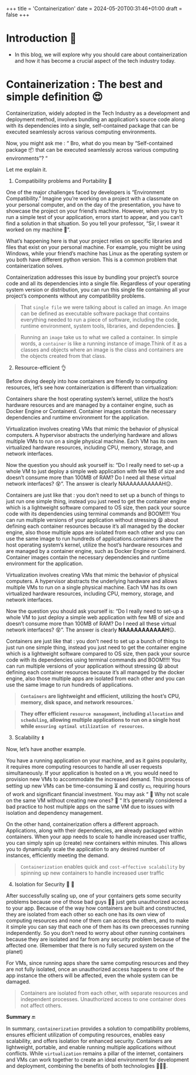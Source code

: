 +++
title = 'Containerization'
date = 2024-05-20T00:31:46+01:00
draft = false
+++

# Introduction 📢

* In this blog, we will explore why you should care about containerization and how it has become a crucial aspect of the tech industry today.

# Containerization : The best and simple definition 😍

Containerization, widely adopted in the Tech Industry as a development and deployment method, involves bundling an application’s source code along with its dependencies into a single, self-contained package that can be executed seamlessly across various computing environments.

Now, you might ask me : “ Bro, what do you mean by “Self-contained package 📦 that can be executed seamlessly across various computing environments”? “

Let me explain it.

1. Compatibility problems and Portability 💼

One of the major challenges faced by developers is “Environment Compatibility.” Imagine you’re working on a project with a classmate on your personal computer, and on the day of the presentation, you have to showcase the project on your friend’s machine. However, when you try to run a simple test of your application, errors start to appear, and you can’t find a solution in that situation. So you tell your professor, “Sir, I swear it worked on my machine 🥺”.

What’s happening here is that your project relies on specific libraries and files that exist on your personal machine. For example, you might be using Windows, while your friend’s machine has Linux as the operating system or you both have different python version. This is a common problem that containerization solves.

Containerization addresses this issue by bundling your project’s source code and all its dependencies into a single file. Regardless of your operating system version or distribution, you can run this single file containing all your project’s components without any compatibility problems.

> That `single file` we were talking about is called an image. An image can be defined as executable software package that contains everything needed to run a piece of software, including the code, runtime environment, system tools, libraries, and dependencies. 🤝 

> Running an `image` take us to what we called a container. In simple words, a `container` is like a running instance of image.Think of it as a classes and objects where an image is the class and containers are the objects created from that class.


2. Resource-efficient 👌

Before diving deeply into how containers are friendly to computing resources, let’s see how containerization is different than virtualization:

Containers share the host operating system’s kernel, utilize the host’s hardware resources and are managed by a container engine, such as Docker Engine or Containerd. Container images contain the necessary dependencies and runtime environment for the application.

Virtualization involves creating VMs that mimic the behavior of physical computers. A hypervisor abstracts the underlying hardware and allows multiple VMs to run on a single physical machine. Each VM has its own virtualized hardware resources, including CPU, memory, storage, and network interfaces.

Now the question you should ask yourself is: “Do I really need to set-up a whole VM to just deploy a simple web application with few MB of size and doesn’t consume more than 100MB of RAM? Do I need all these virtual network interfaces? 😵”. The answer is clearly NAAAAAAAAAAAH😐.

Containers are just like that : you don’t need to set up a bunch of things to just run one simple thing, instead you just need to get the container engine which is a lightweight software compared to OS size, then pack your source code with its dependencies using terminal commands and BOOM!!!! You can run multiple versions of your application without stressing 😫 about defining each container resources because it’s all managed by the docker engine, also those multiple apps are isolated from each other and you can use the same ìmage to run hundreds of applications.containers share the host operating system’s kernel, utilize the host’s hardware resources and are managed by a container engine, such as Docker Engine or Containerd. Container images contain the necessary dependencies and runtime environment for the application.

Virtualization involves creating VMs that mimic the behavior of physical computers. A hypervisor abstracts the underlying hardware and allows multiple VMs to run on a single physical machine. Each VM has its own virtualized hardware resources, including CPU, memory, storage, and network interfaces.

Now the question you should ask yourself is: “Do I really need to set-up a whole VM to just deploy a simple web application with few MB of size and doesn’t consume more than 100MB of RAM? Do I need all these virtual network interfaces? 😵”. The answer is clearly **NAAAAAAAAAAAH**😐.

Containers are just like that : you don’t need to set up a bunch of things to just run one simple thing, instead you just need to get the container engine which is a lightweight software compared to OS size, then pack your source code with its dependencies using terminal commands and BOOM!!!! You can run multiple versions of your application without stressing 😫 about defining each container resources because it’s all managed by the docker engine, also those multiple apps are isolated from each other and you can use the same ìmage to run hundreds of applications.

> **``Containers`` are lightweight and efficient, utilizing the host’s CPU, memory, disk space, and network resources.**`

> **They offer efficient ``resource management``, including `allocation` and ``scheduling``, allowing multiple applications to run on a single host while ``ensuring optimal utilization of resources``.**


3. Scalability ⏫

Now, let’s have another example.

You have a running application on your machine, and as it gains popularity, it requires more computing resources to handle all user requests simultaneously. If your application is hosted on a ``VM``, you would need to provision new VMs to accommodate the increased demand. This process of setting up new VMs can be time-consuming ⏳ and costly 💵, requiring hours of work and significant financial investment. You may ask “ 🤔 Why not scale on the same VM without creating new ones? 🤔 “ It’s generally considered a bad practice to host multiple apps on the same VM due to issues with isolation and dependency management.

On the other hand, containerization offers a different approach. Applications, along with their dependencies, are already packaged within containers. When your app needs to scale to handle increased user traffic, you can simply spin up (create) new containers within minutes. This allows you to dynamically scale the application to any desired number of instances, efficiently meeting the demand.

> ``Containerization`` enables quick and ``cost-effective scalability`` by spinning up new containers to handle increased user traffic

4. Isolation for Security 🚪 🔐

After successfully scaling up, one of your containers gets some security problems because one of those bad guys 👨‍💻 just gets unauthorized access to your app. Because of the way how containers are built and constructed, they are isolated from each other so each one has its own view of computing resources and none of them can access the others, and to make it simple you can say that each one of them has its own preocesses running independently. So you don’t need to worry about other running containers because they are isolated and far from any security problem because of the affected one. (Remember that there is no fully secured system on the planet)

For VMs, since running apps share the same computing resources and they are not fully isolated, once an unauthorized access happens to one of the app instance the others will be affected, even the whole system can be damaged.

> Containers are isolated from each other, with separate resources and independent processes. Unauthorized access to one container does not affect others.


**Summary** 🔚

In summary, ``containerization`` provides a solution to compatibility problems, ensures efficient utilization of computing resources, enables easy scalability, and offers isolation for enhanced security. Containers are lightweight, portable, and enable running multiple applications without conflicts. While ``virtualization`` remains a pillar of the internet, containers and VMs can work together to create an ideal environment for development and deployment, combining the benefits of both technologies 🤝🤝🤝.